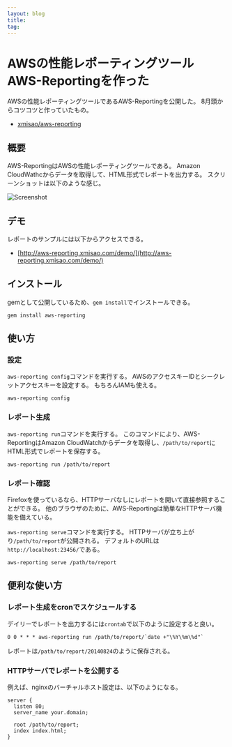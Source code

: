 ```yaml
---
layout: blog
title:
tag:
---
```


# AWSの性能レポーティングツール AWS-Reportingを作った

AWSの性能レポーティングツールであるAWS-Reportingを公開した。
8月頭からコツコツと作っていたもの。

- [xmisao/aws-reporting](https://github.com/xmisao/aws-reporting)

## 概要

AWS-ReportingはAWSの性能レポーティングツールである。
Amazon CloudWathcからデータを取得して、HTML形式でレポートを出力する。
スクリーンショットは以下のような感じ。

![Screenshot](http://aws-reporting.xmisao.com/screenshot.png)

## デモ

レポートのサンプルには以下からアクセスできる。

- [http://aws-reporting.xmisao.com/demo/](http://aws-reporting.xmisao.com/demo/)

## インストール

gemとして公開しているため、`gem install`でインストールできる。

~~~~
gem install aws-reporting
~~~~

## 使い方

### 設定

`aws-reporting config`コマンドを実行する。
AWSのアクセスキーIDとシークレットアクセスキーを設定する。
もちろんIAMも使える。

~~~~
aws-reporting config
~~~~

### レポート生成

`aws-reporting run`コマンドを実行する。
このコマンドにより、AWS-ReportingはAmazon CloudWatchからデータを取得し、`/path/to/report`にHTML形式でレポートを保存する。

~~~~
aws-reporting run /path/to/report
~~~~

### レポート確認

Firefoxを使っているなら、HTTPサーバなしにレポートを開いて直接参照することができる。
他のブラウザのために、AWS-Reportingは簡単なHTTPサーバ機能を備えている。

`aws-reporting serve`コマンドを実行する。
HTTPサーバが立ち上がり`/path/to/report`が公開される。
デフォルトのURLは`http://localhost:23456/`である。

~~~~
aws-reporting serve /path/to/report
~~~~

## 便利な使い方

### レポート生成をcronでスケジュールする

デイリーでレポートを出力するには`crontab`で以下のように設定すると良い。

~~~~
0 0 * * * aws-reporting run /path/to/report/`date +"\%Y\%m\%d"`
~~~~

レポートは`/path/to/report/20140824`のように保存される。

### HTTPサーバでレポートを公開する

例えば、nginxのバーチャルホスト設定は、以下のようになる。

~~~~
server {
  listen 80;
  server_name your.domain;

  root /path/to/report;
  index index.html;
}
~~~~

